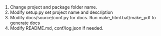 1. Change project and package folder name.
2. Modify setup.py set project name and description
3. Modify docs/source/conf.py for docs. Run make_html.bat/make_pdf to generate docs
3. Modify README.md, conf/log.json if needed.